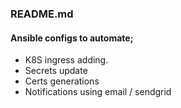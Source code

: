 ### README.md 



#### Ansible configs to automate;
* K8S ingress adding.
* Secrets update
* Certs generations 
* Notifications using email / sendgrid
